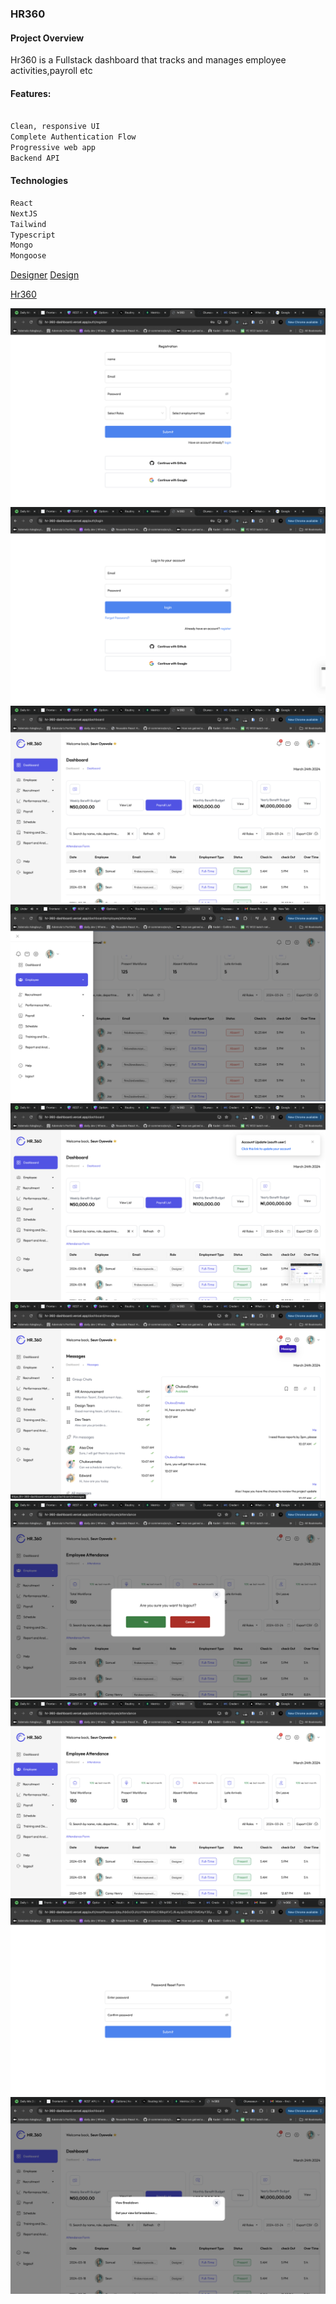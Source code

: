 ### HR360

#### Project Overview

Hr360 is a Fullstack dashboard that tracks and manages employee activities,payroll etc

#### Features:

```bash

Clean, responsive UI
Complete Authentication Flow
Progressive web app
Backend API

```

#### Technologies

```bash
React
NextJS
Tailwind
Typescript
Mongo
Mongoose
```

[Designer](https://www.behance.net/Barbaraani)
[Design](https://www.behance.net/gallery/189238867/HR-Dashboard-Concept-HR360)

[Hr360](https://hr-360-dashboard.vercel.app/)

![screenshot](<assets/Screenshot 2024-03-24 at 14.37.18.png>)
![screenshot](<assets/Screenshot 2024-03-24 at 14.37.24.png>)
![screenshot](<assets/Screenshot 2024-03-24 at 14.37.45.png>)
![screenshot](<assets/Screenshot 2024-03-24 at 15.13.36.png>)
![screenshot](<assets/Screenshot 2024-03-24 at 14.37.50.png>)
![screenshot](<assets/Screenshot 2024-03-24 at 14.38.00.png>)
![screenshot](<assets/Screenshot 2024-03-24 at 14.38.49.png>)
![screenshot](<assets/Screenshot 2024-03-24 at 14.38.30.png>)
![screenshot](<assets/Screenshot 2024-03-24 at 14.42.00.png>)
![screenshot](<assets/Screenshot 2024-03-24 at 14.42.43.png>)
